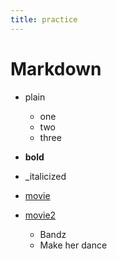 ```yaml
---
title: practice
---
```

# Markdown

* plain
	* one
	* two
	* three

* __bold__
* _italicized

* [movie](http://en.wikipedia.org/wiki/Full_Metal_Jacket)
* [movie2](http://en.wikipedia.org/wiki/Gangs_of_new_york)
	* Bandz
	* Make her dance
	